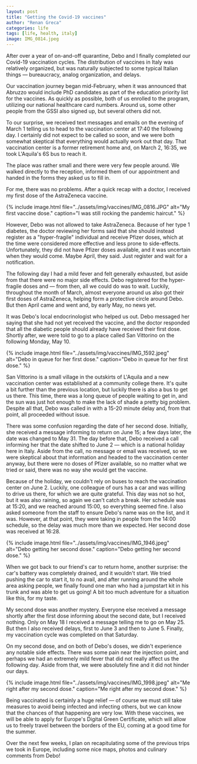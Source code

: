 ```yaml
---
layout: post
title: "Getting the Covid-19 vaccines"
author: "Renan Greca"
categories: life
tags: [life, health, italy]
image: IMG_0814.jpeg
---
```


After over a year of on-and-off quarantine, Debo and I finally completed our Covid-19 vaccination cycles.
The distribution of vaccines in Italy was relatively organized, but was naturally subjected to some typical Italian things — bureaucracy, analog organization, and delays.

Our vaccination journey began mid-February, when it was announced that Abruzzo would include PhD candidates as part of the education priority list for the vaccines.
As quickly as possible, both of us enrolled to the program, utilizing our national healthcare card numbers.
Around us, some other people from the GSSI also signed up, but several others did not.

To our surprise, we received text messages and emails on the evening of March 1 telling us to head to the vaccination center at 17:40 the following day.
I certainly did not expect to be called so soon, and we were both somewhat skeptical that everything would actually work out that day.
That vaccination center is a former retirement home and, on March 2, 16:35, we took L'Aquila's 6S bus to reach it.

The place was rather small and there were very few people around.
We walked directly to the reception, informed them of our appointment and handed in the forms they asked us to fill in.

For me, there was no problems.
After a quick recap with a doctor, I received my first dose of the AstraZeneca vaccine.

{% 
include image.html 
file="../assets/img/vaccines/IMG_0816.JPG" 
alt="My first vaccine dose." 
caption="I was still rocking the pandemic haircut." 
%}

However, Debo was not allowed to take AstraZeneca.
Because of her type 1 diabetes, the doctor reviewing her forms said that she should instead register as a "hyper-fragile" individual and receive Pfizer doses, which at the time were considered more effective and less prone to side-effects.
Unfortunately, they did not have Pfizer doses available, and it was uncertain when they would come.
Maybe April, they said. Just register and wait for a notification.

The following day I had a mild fever and felt generally exhausted, but aside from that there were no major side effects.
Debo registered for the hyper-fragile doses and — from then, all we could do was to wait.
Luckily, throughout the month of March, almost everyone around us also got their first doses of AstraZeneca, helping form a protective circle around Debo.
But then April came and went and, by early May, no news yet.

It was Debo's local endocrinologist who helped us out.
Debo messaged her saying that she had not yet received the vaccine, and the doctor responded that all the diabetic people should already have received their first dose.
Shortly after, we were told to go to a place called San Vittorino on the following Monday, May 10.

{% 
include image.html 
file="../assets/img/vaccines/IMG_1592.jpeg" 
alt="Debo in queue for her first dose." 
caption="Debo in queue for her first dose." 
%}

San Vittorino is a small village in the outskirts of L'Aquila and a new vaccination center was established at a community college there.
It's quite a bit further than the previous location, but luckily there is also a bus to get us there.
This time, there was a long queue of people waiting to get in, and the sun was just hot enough to make the lack of shade a pretty big problem.
Despite all that, Debo was called in with a 15-20 minute delay and, from that point, all proceeded without issue.

There was some confusion regarding the date of her second dose.
Initially, she received a message informing to return on June 15; a few days later, the date was changed to May 31.
The day before that, Debo received a call informing her that the date shifted to June 2 — which is a national holiday here in Italy.
Aside from the call, no message or email was received, so we were skeptical about that information and headed to the vaccination center anyway, but there were no doses of Pfizer available, so no matter what we tried or said, there was no way she would get the vaccine.

Because of the holiday, we couldn't rely on buses to reach the vaccination center on June 2.
Luckily, one colleague of ours has a car and was willing to drive us there, for which we are quite grateful.
This day was not so hot, but it was also raining, so again we can't catch a break.
Her schedule was at 15:20, and we reached around 15:00, so everything seemed fine.
I also asked someone from the staff to ensure Debo's name was on the list, and it was.
However, at that point, they were taking in people from the 14:00 schedule, so the delay was much more than we expected.
Her second dose was received at 16:28.

{% 
include image.html 
file="../assets/img/vaccines/IMG_1946.jpeg" 
alt="Debo getting her second dose." 
caption="Debo getting her second dose." 
%}

When we got back to our friend's car to return home, another surprise: the car's battery was completely drained, and it wouldn't start.
We tried pushing the car to start it, to no avail, and after running around the whole area asking people, we finally found one man who had a jumpstart kit in his trunk and was able to get us going!
A bit too much adventure for a situation like this, for my taste.

My second dose was another mystery.
Everyone else received a message shortly after the first dose informing about the second date, but I received nothing.
Only on May 18 I received a message telling me to go on May 25.
But then I also received delays, first to June 3 and then to June 5.
Finally, my vaccination cycle was completed on that Saturday.

On my second dose, and on both of Debo's doses, we didn't experience any notable side effects.
There was some pain near the injection point, and perhaps we had an extremely mild fever that did not really affect us the following day.
Aside from that, we were absolutely fine and it did not hinder our days.

{% 
include image.html 
file="../assets/img/vaccines/IMG_1998.jpeg" 
alt="Me right after my second dose." 
caption="Me right after my second dose." 
%}

Being vaccinated is certainly a huge relief — of course we must still take measures to avoid being infected and infecting others, but we can know that the chances of that happening are very low. 
With these vaccines, we will be able to apply for Europe's Digital Green Certificate, which will allow us to freely travel between the borders of the EU, coming at a good time for the summer.

Over the next few weeks, I plan on recapitulating some of the previous trips we took in Europe, including some nice maps, photos and culinary comments from Debo!
